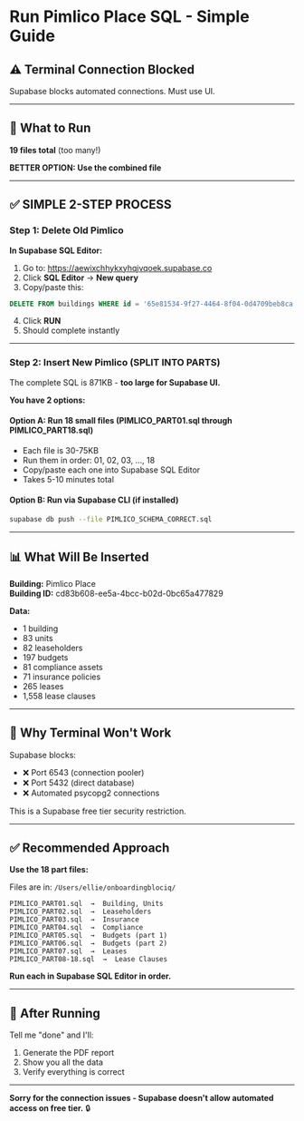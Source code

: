# Run Pimlico Place SQL - Simple Guide

## ⚠️ Terminal Connection Blocked
Supabase blocks automated connections. Must use UI.

---

## 🎯 What to Run

**19 files total** (too many!)

**BETTER OPTION: Use the combined file**

---

## ✅ SIMPLE 2-STEP PROCESS

### Step 1: Delete Old Pimlico

**In Supabase SQL Editor:**
1. Go to: https://aewixchhykxyhqjvqoek.supabase.co
2. Click **SQL Editor** → **New query**
3. Copy/paste this:

```sql
DELETE FROM buildings WHERE id = '65e81534-9f27-4464-8f04-0d4709beb8ca';
```

4. Click **RUN**
5. Should complete instantly

---

### Step 2: Insert New Pimlico (SPLIT INTO PARTS)

The complete SQL is 871KB - **too large for Supabase UI.**

**You have 2 options:**

#### Option A: Run 18 small files (PIMLICO_PART01.sql through PIMLICO_PART18.sql)
- Each file is 30-75KB
- Run them in order: 01, 02, 03, ..., 18
- Copy/paste each one into Supabase SQL Editor
- Takes 5-10 minutes total

#### Option B: Run via Supabase CLI (if installed)
```bash
supabase db push --file PIMLICO_SCHEMA_CORRECT.sql
```

---

## 📊 What Will Be Inserted

**Building:** Pimlico Place  
**Building ID:** cd83b608-ee5a-4bcc-b02d-0bc65a477829

**Data:**
- 1 building
- 83 units
- 82 leaseholders
- 197 budgets
- 81 compliance assets
- 71 insurance policies
- 265 leases
- 1,558 lease clauses

---

## 🚫 Why Terminal Won't Work

Supabase blocks:
- ❌ Port 6543 (connection pooler)
- ❌ Port 5432 (direct database)
- ❌ Automated psycopg2 connections

This is a Supabase free tier security restriction.

---

## ✅ Recommended Approach

**Use the 18 part files:**

Files are in: `/Users/ellie/onboardingblociq/`

```
PIMLICO_PART01.sql  →  Building, Units
PIMLICO_PART02.sql  →  Leaseholders
PIMLICO_PART03.sql  →  Insurance
PIMLICO_PART04.sql  →  Compliance
PIMLICO_PART05.sql  →  Budgets (part 1)
PIMLICO_PART06.sql  →  Budgets (part 2)
PIMLICO_PART07.sql  →  Leases
PIMLICO_PART08-18.sql  →  Lease Clauses
```

**Run each in Supabase SQL Editor in order.**

---

## 🎯 After Running

Tell me "done" and I'll:
1. Generate the PDF report
2. Show you all the data
3. Verify everything is correct

---

**Sorry for the connection issues - Supabase doesn't allow automated access on free tier.** 🔒

